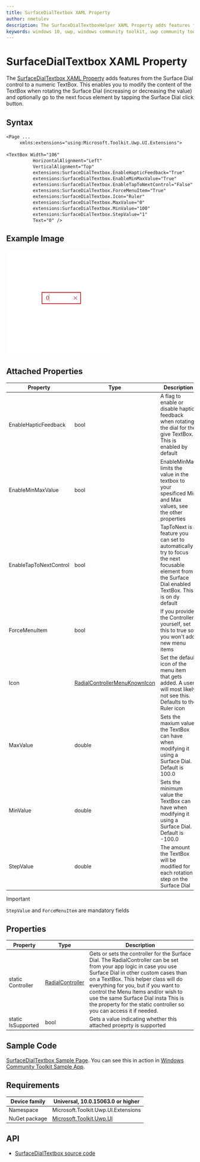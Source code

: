 ```yaml
---
title: SurfaceDialTextbox XAML Property
author: nmetulev
description: The SurfaceDialTextboxHelper XAML Property adds features from the Surface Dial control to a numeric TextBox.
keywords: windows 10, uwp, windows community toolkit, uwp community toolkit, uwp toolkit, SurfaceDialTextboxHelper, XAML
---
```


# SurfaceDialTextbox XAML Property

The [SurfaceDialTextbox XAML Property](https://docs.microsoft.com/dotnet/api/microsoft.toolkit.uwp.ui.extensions.surfacedialtextbox) adds features from the Surface Dial control to a numeric TextBox. This enables you to modify the content of the TextBox when rotating the Surface Dial (increasing or decreasing the value) and optionally go to the next focus element by tapping the Surface Dial click button.

## Syntax

```xaml
<Page ...
     xmlns:extensions="using:Microsoft.Toolkit.Uwp.UI.Extensions">

<TextBox Width="106"
          HorizontalAlignment="Left"
          VerticalAlignment="Top"
          extensions:SurfaceDialTextbox.EnableHapticFeedback="True"
          extensions:SurfaceDialTextbox.EnableMinMaxValue="True"
          extensions:SurfaceDialTextbox.EnableTapToNextControl="False"
          extensions:SurfaceDialTextbox.ForceMenuItem="True"
          extensions:SurfaceDialTextbox.Icon="Ruler"
          extensions:SurfaceDialTextbox.MaxValue="0"
          extensions:SurfaceDialTextbox.MinValue="100"
          extensions:SurfaceDialTextbox.StepValue="1"
          Text="0" />  
```

## Example Image

![SurfaceDialTextbox animation](../resources/images/Extensions/SurfaceDialTextbox.gif)

## Attached Properties

| Property | Type | Description |
| -- | -- | -- |
| EnableHapticFeedback | bool | A flag to enable or disable haptic feedback when rotating the dial for the give TextBox. This is enabled by default |
| EnableMinMaxValue | bool | EnableMinMax limits the value in the textbox to your spesificed Min and Max values, see the other properties |
| EnableTapToNextControl | bool | TapToNext is a feature you can set to automatically try to focus the next focusable element from the Surface Dial enabled TextBox. This is on dy default |
| ForceMenuItem | bool | If you provide the Controller yourself, set this to true so you won't add new menu items  |
| Icon | [RadialControllerMenuKnownIcon](https://docs.microsoft.com/uwp/api/windows.ui.input.radialcontrollermenuknownicon) | Set the default icon of the menu item that gets added. A user will most likely not see this. Defaults to the Ruler icon |
| MaxValue | double | Sets the maxium value the TextBox can have when modifying it using a Surface Dial. Default is 100.0 |
| MinValue | double | Sets the minimum value the TextBox can have when modifying it using a Surface Dial. Default is -100.0 |
| StepValue | double | The amount the TextBox will be modified for each rotation step on the Surface Dial |

> [!IMPORTANT]
`StepValue` and `ForceMenuItem` are mandatory fields

## Properties

| Property | Type | Description |
| -- | -- | -- |
| static Controller | [RadialController](https://docs.microsoft.com/uwp/api/Windows.UI.Input.RadialController) | Gets or sets the controller for the Surface Dial. The RadialController can be set from your app logic in case you use Surface Dial in other custom cases than on a TextBox. This helper class will do everything for you, but if you want to control the Menu Items and/or wish to use the same Surface Dial insta This is the property for the static controller so you can access it if needed. |
| static IsSupported | bool | Gets a value indicating whether this attached proeprty is supported |

## Sample Code

[SurfaceDialTextbox Sample Page](https://github.com/Microsoft/UWPCommunityToolkit/tree/master/Microsoft.Toolkit.Uwp.SampleApp/SamplePages/SurfaceDialTextbox). You can see this in action in [Windows Community Toolkit Sample App](https://www.microsoft.com/store/apps/9NBLGGH4TLCQ).

## Requirements

| Device family | Universal, 10.0.15063.0 or higher |
| --- | --- |
| Namespace | Microsoft.Toolkit.Uwp.UI.Extensions |
| NuGet package | [Microsoft.Toolkit.Uwp.UI](https://www.nuget.org/packages/Microsoft.Toolkit.Uwp.UI/) |

## API

* [SurfaceDialTextbox source code](https://github.com/Microsoft/UWPCommunityToolkit/tree/master/Microsoft.Toolkit.Uwp.UI/Extensions/SurfaceDialTextbox)
